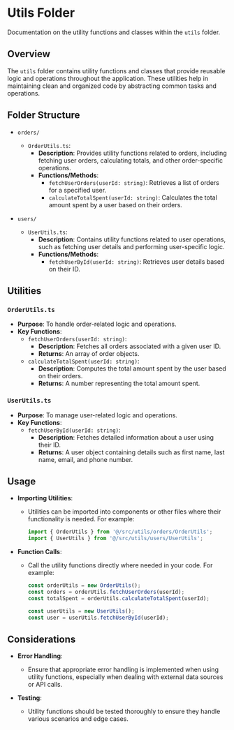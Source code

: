 # Utils Folder

Documentation on the utility functions and classes within the `utils` folder.

## Overview

The `utils` folder contains utility functions and classes that provide reusable logic and operations throughout the application. These utilities help in maintaining clean and organized code by abstracting common tasks and operations.

## Folder Structure

- `orders/`

  - `OrderUtils.ts`:
    - **Description**: Provides utility functions related to orders, including fetching user orders, calculating totals, and other order-specific operations.
    - **Functions/Methods**:
      - `fetchUserOrders(userId: string)`: Retrieves a list of orders for a specified user.
      - `calculateTotalSpent(userId: string)`: Calculates the total amount spent by a user based on their orders.

- `users/`
  - `UserUtils.ts`:
    - **Description**: Contains utility functions related to user operations, such as fetching user details and performing user-specific logic.
    - **Functions/Methods**:
      - `fetchUserById(userId: string)`: Retrieves user details based on their ID.

## Utilities

### `OrderUtils.ts`

- **Purpose**: To handle order-related logic and operations.
- **Key Functions**:
  - `fetchUserOrders(userId: string)`:
    - **Description**: Fetches all orders associated with a given user ID.
    - **Returns**: An array of order objects.
  - `calculateTotalSpent(userId: string)`:
    - **Description**: Computes the total amount spent by the user based on their orders.
    - **Returns**: A number representing the total amount spent.

### `UserUtils.ts`

- **Purpose**: To manage user-related logic and operations.
- **Key Functions**:
  - `fetchUserById(userId: string)`:
    - **Description**: Fetches detailed information about a user using their ID.
    - **Returns**: A user object containing details such as first name, last name, email, and phone number.

## Usage

- **Importing Utilities**:

  - Utilities can be imported into components or other files where their functionality is needed. For example:

    ```typescript
    import { OrderUtils } from '@/src/utils/orders/OrderUtils';
    import { UserUtils } from '@/src/utils/users/UserUtils';
    ```

- **Function Calls**:

  - Call the utility functions directly where needed in your code. For example:

    ```typescript
    const orderUtils = new OrderUtils();
    const orders = orderUtils.fetchUserOrders(userId);
    const totalSpent = orderUtils.calculateTotalSpent(userId);

    const userUtils = new UserUtils();
    const user = userUtils.fetchUserById(userId);
    ```

## Considerations

- **Error Handling**:

  - Ensure that appropriate error handling is implemented when using utility functions, especially when dealing with external data sources or API calls.

- **Testing**:
  - Utility functions should be tested thoroughly to ensure they handle various scenarios and edge cases.
